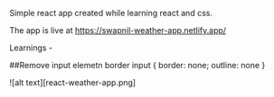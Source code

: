 Simple react app created while learning react and css.

The app is live at https://swapnil-weather-app.netlify.app/


Learnings -



##Remove input elemetn border 
input {
  border: none;
  outline: none
}

![alt text][react-weather-app.png]